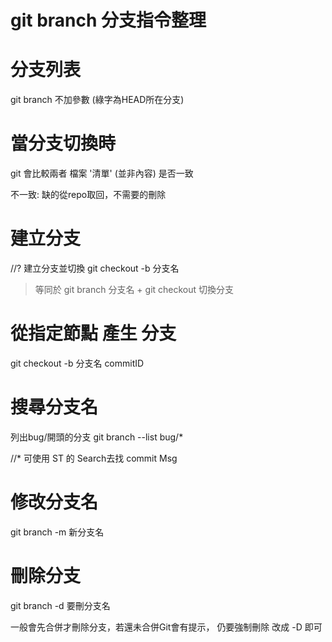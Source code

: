 # git branch 分支指令整理

# 分支列表
git branch 
不加參數 (綠字為HEAD所在分支)

# 當分支切換時
git 會比較兩者 檔案 '清單' (並非內容) 是否一致

不一致: 缺的從repo取回，不需要的刪除

# 建立分支
//? 建立分支並切換
git checkout -b 分支名 
> 等同於 git branch 分支名 + git checkout 切換分支

# 從指定節點 產生 分支
git checkout -b 分支名 commitID

# 搜尋分支名
列出bug/開頭的分支
git branch --list bug/* 

//* 可使用 ST 的 Search去找 commit Msg

# 修改分支名
git branch -m 新分支名

# 刪除分支
git branch -d 要刪分支名

一般會先合併才刪除分支，若還未合併Git會有提示，
仍要強制刪除 改成 -D 即可